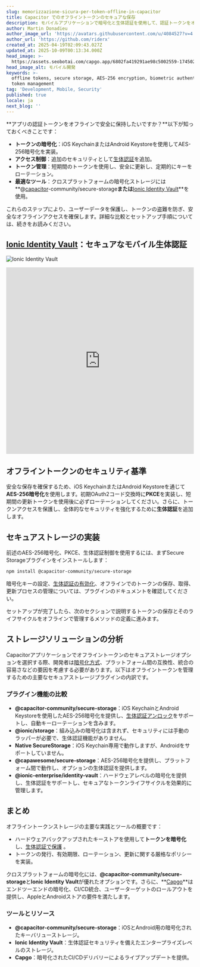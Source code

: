```yaml
---
slug: memorizzazione-sicura-per-token-offline-in-capacitor
title: Capacitor でのオフライントークンのセキュアな保存
description: モバイルアプリケーションで暗号化と生体認証を使用して、認証トークンをオフラインで安全に保存する方法を学びます。
author: Martin Donadieu
author_image_url: 'https://avatars.githubusercontent.com/u/4084527?v=4'
author_url: 'https://github.com/riderx'
created_at: 2025-04-19T02:09:43.027Z
updated_at: 2025-10-09T00:13:34.000Z
head_image: >-
  https://assets.seobotai.com/capgo.app/6802fa419291ae98c5002559-1745028797889.jpg
head_image_alt: モバイル開発
keywords: >-
  offline tokens, secure storage, AES-256 encryption, biometric authentication,
  token management
tag: 'Development, Mobile, Security'
published: true
locale: ja
next_blog: ''
---
```

**アプリの認証トークンをオフラインで安全に保持したいですか？**以下が知っておくべきことです：

-   **トークンの暗号化**：iOS KeychainまたはAndroid Keystoreを使用してAES-256暗号化を実装。
-   **アクセス制御**：追加のセキュリティとして[生体認証](https://capgo.app/plugins/capacitor-native-biometric/)を追加。
-   **トークン管理**：短期間のトークンを使用し、安全に更新し、定期的にキーをローテーション。
-   **最適なツール**：クロスプラットフォームの暗号化ストレージには**@[capacitor](https://capacitorjs.com/)\-community/secure-storage**または**[Ionic Identity Vault](https://ionic.io/docs/identity-vault/)**を使用。

これらのステップにより、ユーザーデータを保護し、トークンの盗難を防ぎ、安全なオフラインアクセスを確保します。詳細な比較とセットアップ手順については、続きをお読みください。

## [Ionic Identity Vault](https://ionic.io/docs/identity-vault/)：セキュアなモバイル生体認証

![Ionic Identity Vault](https://assets.seobotai.com/capgo.app/6802fa419291ae98c5002559/e2484017084695edeec1f98ae40b009b.jpg)

<iframe src="https://www.youtube.com/embed/DsXx7oEcOS0" aria-label="YouTube video player" frameborder="0" allow="accelerometer; autoplay; clipboard-write; encrypted-media; gyroscope; picture-in-picture; web-share" referrerpolicy="strict-origin-when-cross-origin" style="width: 100%; height: 500px;" allowfullscreen></iframe>

## オフライントークンのセキュリティ基準

安全な保存を確保するため、iOS KeychainまたはAndroid Keystoreを通じて**AES-256暗号化**を使用します。初期OAuth2コード交換時に**PKCE**を実装し、短期間の更新トークンを使用後に必ずローテーションしてください。さらに、トークンアクセスを保護し、全体的なセキュリティを強化するために**生体認証**を追加します。

## セキュアストレージの実装

前述のAES-256暗号化、PKCE、生体認証制御を使用するには、まずSecure Storageプラグインをインストールします：

```bash
npm install @capacitor-community/secure-storage
```

暗号化キーの設定、[生体認証の有効化](https://capgo.app/plugins/capacitor-native-biometric/)、オフラインでのトークンの保存、取得、更新プロセスの管理については、プラグインのドキュメントを確認してください。

セットアップが完了したら、次のセクションで説明するトークンの保存とそのライフサイクルをオフラインで管理するメソッドの定義に進みます。

## ストレージソリューションの分析

Capacitorアプリケーションでオフライントークンのセキュアストレージオプションを選択する際、開発者は[暗号化方式](https://capgo.app/docs/cli/migrations/encryption/)、プラットフォーム間の互換性、統合の容易さなどの要因を考慮する必要があります。以下はオフライントークンを管理するための主要なセキュアストレージプラグインの内訳です。

### プラグイン機能の比較

-   **@capacitor-community/secure-storage**：iOS KeychainとAndroid Keystoreを使用したAES-256暗号化を提供し、[生体認証アンロック](https://capgo.app/plugins/capacitor-native-biometric/)をサポートし、自動キーローテーションを含みます。
-   **@ionic/storage**：組み込みの暗号化は含まれず、セキュリティには手動のラッパーが必要で、生体認証機能がありません。
-   **Native SecureStorage**：iOS Keychain専用で動作しますが、Androidをサポートしていません。
-   **@capawesome/secure-storage**：AES-256暗号化を提供し、プラットフォーム間で動作し、オプションの生体認証を提供します。
-   **@ionic-enterprise/identity-vault**：ハードウェアレベルの暗号化を提供し、生体認証をサポートし、セキュアなトークンライフサイクルを効果的に管理します。

## まとめ

オフライントークンストレージの主要な実践とツールの概要です：

-   ハードウェアバックアップされたキーストアを使用して**トークンを暗号化**し、[生体認証で保護](https://capgo.app/plugins/capacitor-native-biometric/) 。
-   トークンの発行、有効期限、ローテーション、更新に関する厳格なポリシーを実装。

クロスプラットフォームの暗号化には、**@capacitor-community/secure-storage**と**Ionic Identity Vault**が優れたオプションです。さらに、**[Capgo](https://capgo.app/)**はエンドツーエンドの暗号化、CI/CD統合、ユーザーターゲットのロールアウトを提供し、AppleとAndroidストアの要件を満たします。

### ツールとリソース

-   **@capacitor-community/secure-storage**：iOSとAndroid用の暗号化されたキーバリューストレージ。
-   **Ionic Identity Vault**：生体認証セキュリティを備えたエンタープライズレベルのストレージ。
-   **Capgo**：暗号化されたCI/CDデリバリーによるライブアップデートを提供。
